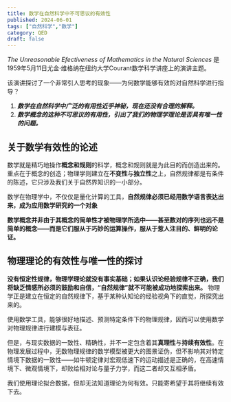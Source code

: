 ```yaml
---
title: 数学在自然科学中不可思议的有效性
published: 2024-06-01
tags: ["自然科学","数学"]
category: QED
draft: false
---
```



*The Unreasonable Efectiveness of Mathematics in the Natural Sciences* 是1959年5月11日尤金·维格纳在纽约大学Courant数学科学讲座上的演讲主题。

该演讲探讨了一个非常引人思考的现象——为何数学能够有效的对自然科学进行指导？

1. ***数学在自然科学中广泛的有用性近乎神秘，现在还没有合理的解释。***
2. ***数学概念的这种不可思议的有用性，引出了我们的物理学理论是否具有唯一性的问题。***

## 关于数学有效性的论述

数学就是精巧地操作**概念和规则**的科学，概念和规则就是为此目的而创造出来的。重点在于概念的创造；物理学则建立在**不变性**与**独立性**之上，自然规律都是有条件的陈述，它只涉及我们关于自然界知识的一小部分。

数学在物理学中，不仅仅是量化计算的工具，**自然规律必须已经用数学语言表达出来，成为应用数学研究的一个对象**

**数学概念并非由于其概念的简单性才被物理学所选中——甚至数对的序列也远不是简单的概念——而是它们服从于巧妙的运算操作，服从于惹人注目的、鲜明的论证。**

## 物理理论的有效性与唯一性的探讨

**没有恒定性规律，物理学理论就没有事实基础；如果认识论经验规律不正确，我们将缺乏情感所必须的鼓励和自信，“自然规律”就不可能被成功地探索出来。** 物理学正是建立在恒定的自然规律下，基于某种认知论的经验视角下的直觉，所探究出来的。

使用数学工具，能够很好地描述、预测特定条件下的物理规律，因而可以使用数学对物理规律进行建模与表征。

但是，与现实数据的一致性、精确性，并不一定包含着其**真理性**与**持续有效性**。在物理发展过程中，无数物理规律的数学模型被更大的图景证伪，但不影响其对特定情境下数据的一致性——如牛顿定律对宏观低速下的运动描述是正确的，在高速情境下、微观情境下，却败给相对论与量子力学，而这二者却又互相矛盾。

我们使用理论拟合数据，但却无法知道理论为何有效。只能寄希望于其将继续有效下去。
